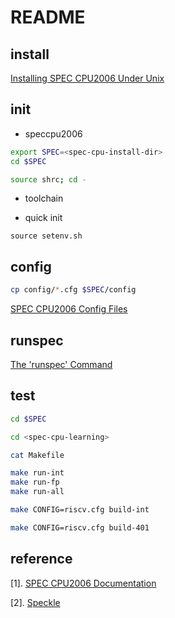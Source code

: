 README
========

install
----------

[Installing SPEC CPU2006 Under Unix](https://www.spec.org/cpu2006/Docs/install-guide-unix.html)


init
----------

- speccpu2006

```bash
export SPEC=<spec-cpu-install-dir>
cd $SPEC

source shrc; cd -
```

- toolchain

- quick init
```
source setenv.sh
```

config
-----------

```bash
cp config/*.cfg $SPEC/config
```

[SPEC CPU2006 Config Files](https://www.spec.org/cpu2006/Docs/config.html)


runspec
----------

[The 'runspec' Command](https://www.spec.org/cpu2006/Docs/runspec.html)


test
--------

```bash
cd $SPEC

cd <spec-cpu-learning>

cat Makefile

make run-int
make run-fp
make run-all

make CONFIG=riscv.cfg build-int

make CONFIG=riscv.cfg build-401
```

reference
------------

[1]. [SPEC CPU2006 Documentation](https://www.spec.org/cpu2006/Docs/)

[2]. [Speckle](https://github.com/ccelio/Speckle)
